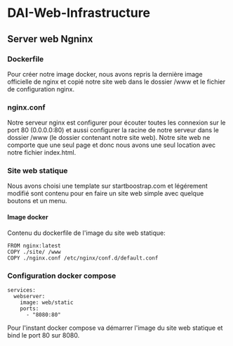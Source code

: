 # DAI-Web-Infrastructure

## Server web Ngninx

### Dockerfile
Pour créer notre image docker, nous avons repris la dernière image officielle de nginx et copié notre site web dans le dossier /www et le fichier de configuration nginx.

### nginx.conf
Notre serveur nginx est configurer pour écouter toutes les connexion sur le port 80 (0.0.0.0:80) et aussi configurer la racine de notre serveur dans le dossier /www (le dossier contenant notre site web). Notre site web ne comporte que une seul page et donc nous avons une seul location avec notre fichier index.html.

### Site web statique
Nous avons choisi une template sur startboostrap.com et légérement modifié sont contenu pour en faire un site web simple avec quelque boutons et un menu.
#### Image docker 
Contenu du dockerfile de l'image du site web statique:
```
FROM nginx:latest
COPY ./site/ /www
COPY ./nginx.conf /etc/nginx/conf.d/default.conf
```
### Configuration docker compose
```
services:
  webserver:
    image: web/static
    ports:
      - "8080:80"
``` 
Pour l'instant docker compose va démarrer l'image du site web statique et bind le port 80 sur 8080.

